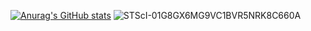 
<!---
A-Taiga/A-Taiga is a ✨ special ✨ repository because its `README.md` (this file) appears on your GitHub profile.
You can click the Preview link to take a look at your changes.
--->
[![Anurag's GitHub stats](https://github-readme-stats.vercel.app/api?username=A-Tagia)](https://github.com/anuraghazra/github-readme-stats)
![STScI-01G8GX6MG9VC1BVR5NRK8C660A](https://user-images.githubusercontent.com/64714887/182050711-b3970d51-376d-43f4-889b-f37003c7ead0.png)
